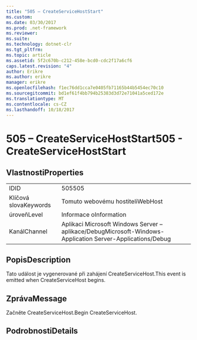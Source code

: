 ```yaml
---
title: "505 – CreateServiceHostStart"
ms.custom: 
ms.date: 03/30/2017
ms.prod: .net-framework
ms.reviewer: 
ms.suite: 
ms.technology: dotnet-clr
ms.tgt_pltfrm: 
ms.topic: article
ms.assetid: 5f2c670b-c212-458e-bcd0-cdc2f17a6cf6
caps.latest.revision: "4"
author: Erikre
ms.author: erikre
manager: erikre
ms.openlocfilehash: f1ec76dd1cca7e0405fb71165b44b5454ec70c10
ms.sourcegitcommit: bd1ef61f4bb794b25383d3d72e71041a5ced172e
ms.translationtype: MT
ms.contentlocale: cs-CZ
ms.lasthandoff: 10/18/2017
---
```

# <a name="505---createservicehoststart"></a><span data-ttu-id="8defd-102">505 – CreateServiceHostStart</span><span class="sxs-lookup"><span data-stu-id="8defd-102">505 - CreateServiceHostStart</span></span>
## <a name="properties"></a><span data-ttu-id="8defd-103">Vlastnosti</span><span class="sxs-lookup"><span data-stu-id="8defd-103">Properties</span></span>  
  
|||  
|-|-|  
|<span data-ttu-id="8defd-104">ID</span><span class="sxs-lookup"><span data-stu-id="8defd-104">ID</span></span>|<span data-ttu-id="8defd-105">505</span><span class="sxs-lookup"><span data-stu-id="8defd-105">505</span></span>|  
|<span data-ttu-id="8defd-106">Klíčová slova</span><span class="sxs-lookup"><span data-stu-id="8defd-106">Keywords</span></span>|<span data-ttu-id="8defd-107">Tomuto webovému hostiteli</span><span class="sxs-lookup"><span data-stu-id="8defd-107">WebHost</span></span>|  
|<span data-ttu-id="8defd-108">úroveň</span><span class="sxs-lookup"><span data-stu-id="8defd-108">Level</span></span>|<span data-ttu-id="8defd-109">Informace o</span><span class="sxs-lookup"><span data-stu-id="8defd-109">Information</span></span>|  
|<span data-ttu-id="8defd-110">Kanál</span><span class="sxs-lookup"><span data-stu-id="8defd-110">Channel</span></span>|<span data-ttu-id="8defd-111">Aplikaci Microsoft Windows Server – aplikace/Debug</span><span class="sxs-lookup"><span data-stu-id="8defd-111">Microsoft-Windows-Application Server-Applications/Debug</span></span>|  
  
## <a name="description"></a><span data-ttu-id="8defd-112">Popis</span><span class="sxs-lookup"><span data-stu-id="8defd-112">Description</span></span>  
 <span data-ttu-id="8defd-113">Tato událost je vygenerované při zahájení CreateServiceHost.</span><span class="sxs-lookup"><span data-stu-id="8defd-113">This event is emitted when CreateServiceHost begins.</span></span>  
  
## <a name="message"></a><span data-ttu-id="8defd-114">Zpráva</span><span class="sxs-lookup"><span data-stu-id="8defd-114">Message</span></span>  
 <span data-ttu-id="8defd-115">Začněte CreateServiceHost.</span><span class="sxs-lookup"><span data-stu-id="8defd-115">Begin CreateServiceHost.</span></span>  
  
## <a name="details"></a><span data-ttu-id="8defd-116">Podrobnosti</span><span class="sxs-lookup"><span data-stu-id="8defd-116">Details</span></span>

